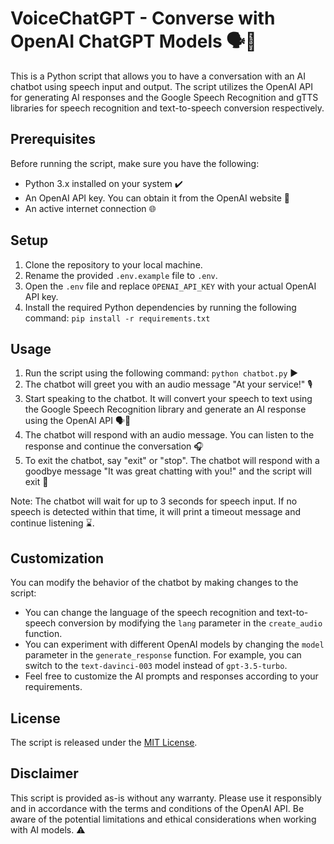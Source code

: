 # VoiceChatGPT - Converse with OpenAI ChatGPT Models 🗣️🤖

This is a Python script that allows you to have a conversation with an AI chatbot using speech input and output. The script utilizes the OpenAI API for generating AI responses and the Google Speech Recognition and gTTS libraries for speech recognition and text-to-speech conversion respectively. 

## Prerequisites

Before running the script, make sure you have the following:

- Python 3.x installed on your system ✔️
- An OpenAI API key. You can obtain it from the OpenAI website 🔑
- An active internet connection 🌐

## Setup

1. Clone the repository to your local machine.
2. Rename the provided `.env.example` file to `.env`.
3. Open the `.env` file and replace `OPENAI_API_KEY` with your actual OpenAI API key.
4. Install the required Python dependencies by running the following command: `pip install -r requirements.txt`


## Usage

1. Run the script using the following command: `python chatbot.py` ▶️
2. The chatbot will greet you with an audio message "At your service!" 🎙️
3. Start speaking to the chatbot. It will convert your speech to text using the Google Speech Recognition library and generate an AI response using the OpenAI API 🗣️🔢
4. The chatbot will respond with an audio message. You can listen to the response and continue the conversation 🎧
5. To exit the chatbot, say "exit" or "stop". The chatbot will respond with a goodbye message "It was great chatting with you!" and the script will exit 🚪

Note: The chatbot will wait for up to 3 seconds for speech input. If no speech is detected within that time, it will print a timeout message and continue listening ⌛.

## Customization

You can modify the behavior of the chatbot by making changes to the script:

- You can change the language of the speech recognition and text-to-speech conversion by modifying the `lang` parameter in the `create_audio` function.
- You can experiment with different OpenAI models by changing the `model` parameter in the `generate_response` function. For example, you can switch to the `text-davinci-003` model instead of `gpt-3.5-turbo`.
- Feel free to customize the AI prompts and responses according to your requirements.

## License

The script is released under the [MIT License](LICENSE).

## Disclaimer

This script is provided as-is without any warranty. Please use it responsibly and in accordance with the terms and conditions of the OpenAI API. Be aware of the potential limitations and ethical considerations when working with AI models. ⚠️
